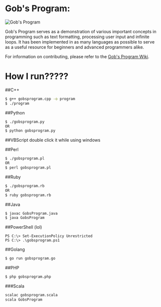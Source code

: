Gob's Program:
===========
![Gob's Program](http://i.imgur.com/nJK1t7j.png)

Gob's Program serves as a demonstration of various important concepts in programming such as text formatting, processing user input and infinite loops. It has been implemented in as many languages as possible to serve as a useful resource for beginners and advanced programmers alike.

For information on contributing, please refer to the [Gob's Program Wiki](https://github.com/jabberzac/gobsprogram/wiki).

# How I run?????
##C++
```bash
$ g++ gobsprogram.cpp -o program
$ ./program
```
##Python
```bash
$ ./gobsprogram.py
OR
$ python gobsprogram.py
```
##VBScript
double click it while using windows

##Perl
```bash
$ ./gobsprogram.pl
OR
$ perl gobsprogram.pl
```

##Ruby
```bash
$ ./gobsprogram.rb
OR
$ ruby gobsprogram.rb
```

##Java
```bash
$ javac GobsProgram.java
$ java GobsProgram
```

##PowerShell (lol)
```posh
PS C:\> Set-ExecutionPolicy Unrestricted
PS C:\> .\gobsprogram.ps1
```

##Golang
```bash
$ go run gobsprogram.go
```

##PHP
```bash
$ php gobsprogram.php
```

###Scala
```bash
scalac gobsprogram.scala
scala GobsProgram
```
